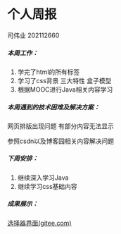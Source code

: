 # 个人周报

司伟业 202112660

##### 本周工作：

1. 学完了html的所有标签
2. 学习了css背景 三大特性 盒子模型
3. 根据MOOC进行Java相关内容学习

##### 本周遇到的技术困难及解决方案：

网页排版出现问题 有部分内容无法显示 

参照csdn以及博客园相关内容解决问题

##### 下周安排：

1. 继续深入学习Java
2. 继续学习css基础内容

##### 成果展示：

[选择器界面(gitee.com)](https://gitee.com/Y-aY-a/temporary-documents/blob/master/综合案例-注册页面.html)